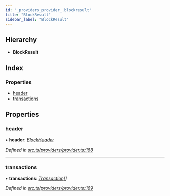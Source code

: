 ```yaml
---
id: "_providers_provider_.blockresult"
title: "BlockResult"
sidebar_label: "BlockResult"
---
```


## Hierarchy

* **BlockResult**

## Index

### Properties

* [header](_providers_provider_.blockresult.md#header)
* [transactions](_providers_provider_.blockresult.md#transactions)

## Properties

###  header

• **header**: *[BlockHeader](_providers_provider_.blockheader.md)*

*Defined in [src.ts/providers/provider.ts:168](https://github.com/nearprotocol/nearlib/blob/06c3a45/src.ts/providers/provider.ts#L168)*

___

###  transactions

• **transactions**: *[Transaction](_providers_provider_.transaction.md)[]*

*Defined in [src.ts/providers/provider.ts:169](https://github.com/nearprotocol/nearlib/blob/06c3a45/src.ts/providers/provider.ts#L169)*
